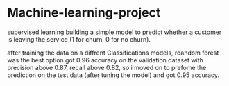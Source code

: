 # Machine-learning-project
supervised learning
building a simple model to predict whether a customer is leaving the service (1 for churn, 0 for no churn).

after training the data on a diffrent Classifications models, roandom forest was the best option 
got 0.96 accuracy on the validation dataset with precision above 0.87, recall above 0.82, so i moved
on to prefome the prediction on the test data (after tuning the model) and got 0.95 accuracy.

